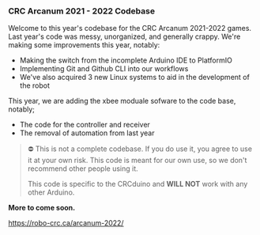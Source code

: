 ### CRC Arcanum 2021 - 2022 Codebase
Welcome to this year's codebase for the CRC Arcanum 2021-2022 games.
Last year's code was messy, unorganized, and generally crappy. We're making some improvements this year, notably:
- Making the switch from the incomplete Arduino IDE to PlatformIO
- Implementing Git and Github CLI into our workflows
- We've also acquired 3 new Linux systems to aid in the development of the robot

This year, we are adding the xbee moduale sofware to the code base, notably;
- The code for the controller and receiver
- The removal of automation from last year

> ⛔️ This is not a complete codebase. If you do use it, you agree to use it at your own risk.
>  This code is meant for our own use, so we don't recommend other people using it.
>  
>  This code is specific to the CRCduino and **WILL NOT** work with any other Arduino.

**More to come soon.**

https://robo-crc.ca/arcanum-2022/

